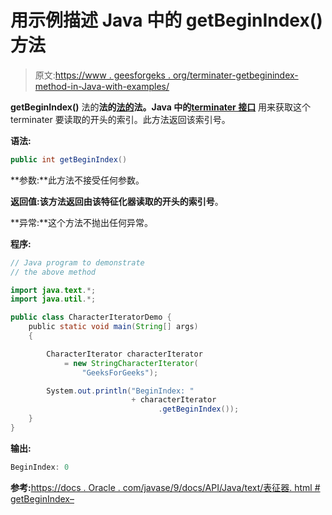 # 用示例描述 Java 中的 getBeginIndex()方法

> 原文:[https://www . geesforgeks . org/terminater-getbeginindex-method-in-Java-with-examples/](https://www.geeksforgeeks.org/characteriterator-getbeginindex-method-in-java-with-examples/)

**getBeginIndex()** 法的**法的[法的](https://www.geeksforgeeks.org/tag/java-text-package/)法。Java 中的[terminater 接口](https://www.geeksforgeeks.org/tag/java-characteriterator/)** 用来获取这个 terminater 要读取的开头的索引。此方法返回该索引号。

**语法:**

```java
public int getBeginIndex()

```

**参数:**此方法不接受任何参数。

**返回值:**该方法返回由该特征化器读取的开头的**索引号**。

**异常:**这个方法不抛出任何异常。

**程序:**

```java
// Java program to demonstrate
// the above method

import java.text.*;
import java.util.*;

public class CharacterIteratorDemo {
    public static void main(String[] args)
    {

        CharacterIterator characterIterator
            = new StringCharacterIterator(
                "GeeksForGeeks");

        System.out.println("BeginIndex: "
                           + characterIterator
                                 .getBeginIndex());
    }
}
```

**输出:**

```java
BeginIndex: 0

```

**参考:**[https://docs . Oracle . com/javase/9/docs/API/Java/text/表征器. html # getBeginIndex–](https://docs.oracle.com/javase/9/docs/api/java/text/CharacterIterator.html#getBeginIndex--)